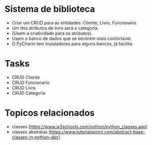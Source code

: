 # Sistema de biblioteca

  - Criar um CRUD para as entidades: Cliente, Livro, Funcionario. 
  - Um dos atributos de livro será a categoria. 
  - (Usem a criatividade para os atributos). 
  - Usem o banco de dados que se sentirem mais confortável. 
  - O PyCharm tem instaladores para alguns bancos, já facilita.

# Tasks

  - CRUD Cliente
  - CRUD Funcionario
  - CRUD Livro
  - CRUD Categoria
  
# Topicos relacionados

 - classes [https://www.w3schools.com/python/python_classes.asp]
 - classes abstratas [https://www.tutorialspoint.com/abstract-base-classes-in-python-abc]